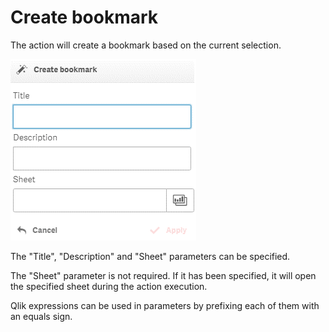# Create bookmark

The action will create a bookmark based on the current selection.

![](../.gitbook/assets/image%20%2845%29.png)

The "Title", "Description" and "Sheet" parameters can be specified.

The "Sheet" parameter is not required. If it has been specified, it will open the specified sheet during the action execution.

Qlik expressions can be used in parameters by prefixing each of them with an equals sign.

